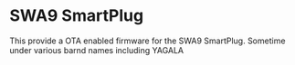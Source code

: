 # SWA9 SmartPlug

This provide a OTA enabled firmware for the SWA9 SmartPlug. Sometime under various barnd names including YAGALA
